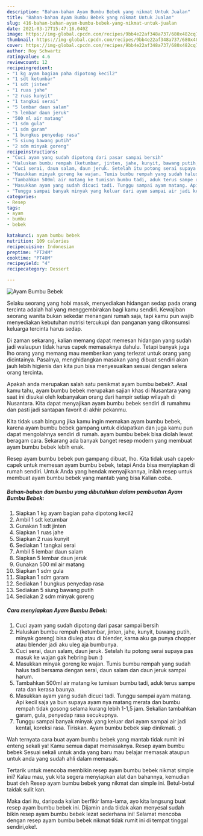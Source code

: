 ```yaml
---
description: "Bahan-bahan Ayam Bumbu Bebek yang nikmat Untuk Jualan"
title: "Bahan-bahan Ayam Bumbu Bebek yang nikmat Untuk Jualan"
slug: 416-bahan-bahan-ayam-bumbu-bebek-yang-nikmat-untuk-jualan
date: 2021-03-17T15:47:16.040Z
image: https://img-global.cpcdn.com/recipes/9bb4e22af348a737/680x482cq70/ayam-bumbu-bebek-foto-resep-utama.jpg
thumbnail: https://img-global.cpcdn.com/recipes/9bb4e22af348a737/680x482cq70/ayam-bumbu-bebek-foto-resep-utama.jpg
cover: https://img-global.cpcdn.com/recipes/9bb4e22af348a737/680x482cq70/ayam-bumbu-bebek-foto-resep-utama.jpg
author: Roy Schwartz
ratingvalue: 4.6
reviewcount: 12
recipeingredient:
- "1 kg ayam bagian paha dipotong kecil2"
- "1 sdt ketumbar"
- "1 sdt jinten"
- "1 ruas jahe"
- "2 ruas kunyit"
- "1 tangkai serai"
- "5 lembar daun salam"
- "5 lembar daun jeruk"
- "500 ml air matang"
- "1 sdm gula"
- "1 sdm garam"
- "1 bungkus penyedap rasa"
- "5 siung bawang putih"
- "2 sdm minyak goreng"
recipeinstructions:
- "Cuci ayam yang sudah dipotong dari pasar sampai bersih"
- "Haluskan bumbu rempah (ketumbar, jinten, jahe, kunyit, bawang putih, minyak goreng) bisa diuleg atau di blender, karna aku ga punya chopper atau blender jadi aku uleg aja bumbunya."
- "Cuci serai, daun salam, daun jeruk. Setelah itu potong serai supaya pas masuk ke wajan gak hebring bun :)"
- "Masukkan minyak goreng ke wajan. Tumis bumbu rempah yang sudah halus tadi bersama dengan serai, daun salam dan daun jeruk sampai harum."
- "Tambahkan 500ml air matang ke tumisan bumbu tadi, aduk terus sampe rata dan kerasa baunya."
- "Masukkan ayam yang sudah dicuci tadi. Tunggu sampai ayam matang. Api kecil saja ya bun supaya ayam nya matang merata dan bumbu rempah tidak gosong selama kurang lebih 1-1,5 jam. Sekalian tambahkan garam, gula, penyedap rasa secukupnya."
- "Tunggu sampai banyak minyak yang keluar dari ayam sampai air jadi kental, koreksi rasa. Tiriskan. Ayam bumbu bebek siap dinikmati. :)"
categories:
- Resep
tags:
- ayam
- bumbu
- bebek

katakunci: ayam bumbu bebek 
nutrition: 109 calories
recipecuisine: Indonesian
preptime: "PT24M"
cooktime: "PT40M"
recipeyield: "4"
recipecategory: Dessert

---
```



![Ayam Bumbu Bebek](https://img-global.cpcdn.com/recipes/9bb4e22af348a737/680x482cq70/ayam-bumbu-bebek-foto-resep-utama.jpg)

Selaku seorang yang hobi masak, menyediakan hidangan sedap pada orang tercinta adalah hal yang menggembirakan bagi kamu sendiri. Kewajiban seorang  wanita bukan sekedar menangani rumah saja, tapi kamu pun wajib menyediakan kebutuhan nutrisi tercukupi dan panganan yang dikonsumsi keluarga tercinta harus sedap.

Di zaman  sekarang, kalian memang dapat memesan hidangan yang sudah jadi walaupun tidak harus capek memasaknya dahulu. Tetapi banyak juga lho orang yang memang mau memberikan yang terlezat untuk orang yang dicintainya. Pasalnya, menghidangkan masakan yang dibuat sendiri akan jauh lebih higienis dan kita pun bisa menyesuaikan sesuai dengan selera orang tercinta. 



Apakah anda merupakan salah satu penikmat ayam bumbu bebek?. Asal kamu tahu, ayam bumbu bebek merupakan sajian khas di Nusantara yang saat ini disukai oleh kebanyakan orang dari hampir setiap wilayah di Nusantara. Kita dapat menyajikan ayam bumbu bebek sendiri di rumahmu dan pasti jadi santapan favorit di akhir pekanmu.

Kita tidak usah bingung jika kamu ingin memakan ayam bumbu bebek, karena ayam bumbu bebek gampang untuk didapatkan dan juga kamu pun dapat mengolahnya sendiri di rumah. ayam bumbu bebek bisa diolah lewat beragam cara. Sekarang ada banyak banget resep modern yang membuat ayam bumbu bebek lebih enak.

Resep ayam bumbu bebek pun gampang dibuat, lho. Kita tidak usah capek-capek untuk memesan ayam bumbu bebek, tetapi Anda bisa menyiapkan di rumah sendiri. Untuk Anda yang hendak menyajikannya, inilah resep untuk membuat ayam bumbu bebek yang mantab yang bisa Kalian coba.

<!--inarticleads1-->

##### Bahan-bahan dan bumbu yang dibutuhkan dalam pembuatan Ayam Bumbu Bebek:

1. Siapkan 1 kg ayam bagian paha dipotong kecil2
1. Ambil 1 sdt ketumbar
1. Gunakan 1 sdt jinten
1. Siapkan 1 ruas jahe
1. Siapkan 2 ruas kunyit
1. Sediakan 1 tangkai serai
1. Ambil 5 lembar daun salam
1. Siapkan 5 lembar daun jeruk
1. Gunakan 500 ml air matang
1. Siapkan 1 sdm gula
1. Siapkan 1 sdm garam
1. Sediakan 1 bungkus penyedap rasa
1. Sediakan 5 siung bawang putih
1. Sediakan 2 sdm minyak goreng




<!--inarticleads2-->

##### Cara menyiapkan Ayam Bumbu Bebek:

1. Cuci ayam yang sudah dipotong dari pasar sampai bersih
1. Haluskan bumbu rempah (ketumbar, jinten, jahe, kunyit, bawang putih, minyak goreng) bisa diuleg atau di blender, karna aku ga punya chopper atau blender jadi aku uleg aja bumbunya.
1. Cuci serai, daun salam, daun jeruk. Setelah itu potong serai supaya pas masuk ke wajan gak hebring bun :)
1. Masukkan minyak goreng ke wajan. Tumis bumbu rempah yang sudah halus tadi bersama dengan serai, daun salam dan daun jeruk sampai harum.
1. Tambahkan 500ml air matang ke tumisan bumbu tadi, aduk terus sampe rata dan kerasa baunya.
1. Masukkan ayam yang sudah dicuci tadi. Tunggu sampai ayam matang. Api kecil saja ya bun supaya ayam nya matang merata dan bumbu rempah tidak gosong selama kurang lebih 1-1,5 jam. Sekalian tambahkan garam, gula, penyedap rasa secukupnya.
1. Tunggu sampai banyak minyak yang keluar dari ayam sampai air jadi kental, koreksi rasa. Tiriskan. Ayam bumbu bebek siap dinikmati. :)




Wah ternyata cara buat ayam bumbu bebek yang mantab tidak rumit ini enteng sekali ya! Kamu semua dapat memasaknya. Resep ayam bumbu bebek Sesuai sekali untuk anda yang baru mau belajar memasak ataupun untuk anda yang sudah ahli dalam memasak.

Tertarik untuk mencoba membikin resep ayam bumbu bebek nikmat simple ini? Kalau mau, yuk kita segera menyiapkan alat dan bahannya, kemudian buat deh Resep ayam bumbu bebek yang nikmat dan simple ini. Betul-betul taidak sulit kan. 

Maka dari itu, daripada kalian berfikir lama-lama, ayo kita langsung buat resep ayam bumbu bebek ini. Dijamin anda tiidak akan menyesal sudah bikin resep ayam bumbu bebek lezat sederhana ini! Selamat mencoba dengan resep ayam bumbu bebek nikmat tidak rumit ini di tempat tinggal sendiri,oke!.


